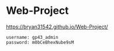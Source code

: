 # Web-Project

https://bryan31542.github.io/Web-Project/

```
username: gp43_admin
password: m0bCeBhexNube9sM
```
